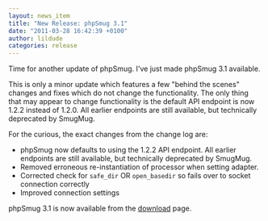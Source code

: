 ```yaml
---
layout: news_item
title: "New Release: phpSmug 3.1"
date: "2011-03-28 16:42:39 +0100"
author: lildude
categories: release
---
```


Time for another update of phpSmug.  I've just made phpSmug 3.1 available.

This is only a minor update which features a few "behind the scenes" changes and fixes which do not change the functionality. The only thing that may appear to change functionality is the default API endpoint is now 1.2.2 instead of 1.2.0. All earlier endpoints are still available, but technically deprecated by SmugMug.

For the curious, the exact changes from the change log are:

* phpSmug now defaults to using the 1.2.2 API endpoint. All earlier endpoints are still available, but technically deprecated by SmugMug.
* Removed erroneous re-instantiation of processor when setting adapter.
* Corrected check for `safe_dir` OR `open_basedir` so fails over to socket connection correctly
* Improved connection settings

phpSmug 3.1 is now available from the [download](http://phpsmug.com/download) page.

